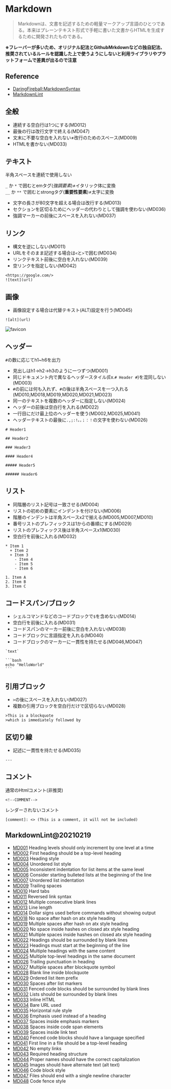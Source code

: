 # Markdown

>Markdownは、文書を記述するための軽量マークアップ言語のひとつである。本来はプレーンテキスト形式で手軽に書いた文書からHTMLを生成するために開発されたものである。

**※フレーバーが多いため、オリジナル記法とGithubMrkdownなどの独自記法、推奨されているルールを認識した上で使うようにしないと利用ライブラリやプラットフォームで差異が出るので注意**

## Reference

* [DaringFireball:MarkdownSyntax](https://daringfireball.net/projects/markdown/syntax)
* [MarkdownLint](https://github.com/DavidAnson/markdownlint/blob/main/doc/Rules.md)

## 全般

* 連続する空白行は1つにする(MD012)
* 最後の行は改行文字で終える(MD047)
* 文末に不要な空白を入れない≠改行のためのスペース(MD009)
* HTMLを書かない(MD033)

## テキスト

半角スペースを連続で使用しない  

`_` か `*` で囲むとemタグ(*強調要素*)≠イタリック体に変換  
`__` か `**` で囲むとstrongタグ(**重要性要素**)≠太字に変換  

* 文字の長さが80文字を超える場合は改行する(MD013)
* セクションを区切るためにヘッダーの代わりとして強調を使わない(MD036)
* 強調マーカーの前後にスペースを入れない(MD037)

## リンク

* 構文を逆にしない(MD011)
* URLをそのまま記述する場合は`<`と`>`で囲む(MD034)
* リンクテキスト前後に空白を入れない(MD039)
* 空リンクを指定しない(MD042)

```
<https://google.com/>
![text](url)
```

## 画像

* 画像設定する場合は代替テキスト(ALT)設定を行う(MD045)

```
![alt](url)
```

![favicon](/favicon.ico)

## ヘッダー

`#`の数に応じてh1\~h6を出力  

* 見出しはh1->h2->h3のように一つずつ(MD001)  
* 同じドキュメント内で異なるヘッダースタイル(Ex.`# Header #`)を混同しない(MD003)  
* `#`の前には何も入れず、`#`の後は半角スペースを一つ入れる(MD010,MD018,MD019,MD020,MD021,MD023)  
* 同一のテキストを複数のヘッダーに指定しない(MD024)    
* ヘッダーの前後は空白行を入れる(MD022)  
* 一行目にだけ最上位のヘッダーを使う(MD002,MD025,MD041)
* ヘッダーテキストの最後に`.,;:!。，；：！`の文字を使わない(MD026)

```
# Header1

## Header2

### Header3

#### Header4

##### Header5

###### Header6
```

## リスト

* 同階層のリスト記号は一致させる(MD004)
* リストの初めの要素にインデントを付けない(MD006)
* 階層のインデントは半角スペースx2で揃える(MD005,MD007,MD010)
* 番号リストのプレフィックスは1からの番順にする(MD029)
* リストのプレフィックス後は半角スペースx1(MD030)
* 空白行を前後に入れる(MD032)

```
* Item 1
  + Item 2
  + Item 3
    - Item 4
    - Item 5
    - Item 6

1. Item A
2. Item B
3. Item C
```

## コードスパン/ブロック

* シェルコマンドなどのコードブロックで`$`を含めない(MD014)
* 空白行を前後に入れる(MD031)
* コードスパンのマーカー前後に空白を入れない(MD038)
* コードブロックに言語指定を入れる(MD040)
* コードブロックのマーカーに一貫性を持たせる(MD046,MD047)

```
`text`
```

````
```bash
echo "HelloWorld"
```
````

## 引用ブロック

* `>`の後にスペースを入れない(MD027)
* 複数の引用ブロックを空白行だけで区切らない(MD028)

```
>This is a blockquote
>which is immediately followed by
```

## 区切り線

* 記述に一貫性を持たせる(MD035)  

```
---
```

## コメント

通常のHtmlコメント(非推奨)

```
<!--COMMENT-->
```

レンダーされないコメント

```
[comment]: <> (This is a comment, it will not be included)
```

## MarkdownLint@20210219

* [MD001](https://github.com/DavidAnson/markdownlint/blob/main/doc/Rules.md#md001) Heading levels should only increment by one level at a time
* [MD002](https://github.com/DavidAnson/markdownlint/blob/main/doc/Rules.md#md002) First heading should be a top-level heading
* [MD003](https://github.com/DavidAnson/markdownlint/blob/main/doc/Rules.md#md003) Heading style
* [MD004](https://github.com/DavidAnson/markdownlint/blob/main/doc/Rules.md#md004) Unordered list style
* [MD005](https://github.com/DavidAnson/markdownlint/blob/main/doc/Rules.md#md005) Inconsistent indentation for list items at the same level
* [MD006](https://github.com/DavidAnson/markdownlint/blob/main/doc/Rules.md#md006) Consider starting bulleted lists at the beginning of the line
* [MD007](https://github.com/DavidAnson/markdownlint/blob/main/doc/Rules.md#md007) Unordered list indentation
* [MD009](https://github.com/DavidAnson/markdownlint/blob/main/doc/Rules.md#md009) Trailing spaces
* [MD010](https://github.com/DavidAnson/markdownlint/blob/main/doc/Rules.md#md010) Hard tabs
* [MD011](https://github.com/DavidAnson/markdownlint/blob/main/doc/Rules.md#md011) Reversed link syntax
* [MD012](https://github.com/DavidAnson/markdownlint/blob/main/doc/Rules.md#md012) Multiple consecutive blank lines
* [MD013](https://github.com/DavidAnson/markdownlint/blob/main/doc/Rules.md#md013) Line length
* [MD014](https://github.com/DavidAnson/markdownlint/blob/main/doc/Rules.md#md014) Dollar signs used before commands without showing output
* [MD018](https://github.com/DavidAnson/markdownlint/blob/main/doc/Rules.md#md018) No space after hash on atx style heading
* [MD019](https://github.com/DavidAnson/markdownlint/blob/main/doc/Rules.md#md019) Multiple spaces after hash on atx style heading
* [MD020](https://github.com/DavidAnson/markdownlint/blob/main/doc/Rules.md#md020) No space inside hashes on closed atx style heading
* [MD021](https://github.com/DavidAnson/markdownlint/blob/main/doc/Rules.md#md021) Multiple spaces inside hashes on closed atx style heading
* [MD022](https://github.com/DavidAnson/markdownlint/blob/main/doc/Rules.md#md022) Headings should be surrounded by blank lines
* [MD023](https://github.com/DavidAnson/markdownlint/blob/main/doc/Rules.md#md023) Headings must start at the beginning of the line
* [MD024](https://github.com/DavidAnson/markdownlint/blob/main/doc/Rules.md#md024) Multiple headings with the same content
* [MD025](https://github.com/DavidAnson/markdownlint/blob/main/doc/Rules.md#md025) Multiple top-level headings in the same document
* [MD026](https://github.com/DavidAnson/markdownlint/blob/main/doc/Rules.md#md026) Trailing punctuation in heading
* [MD027](https://github.com/DavidAnson/markdownlint/blob/main/doc/Rules.md#md027) Multiple spaces after blockquote symbol
* [MD028](https://github.com/DavidAnson/markdownlint/blob/main/doc/Rules.md#md028) Blank line inside blockquote
* [MD029](https://github.com/DavidAnson/markdownlint/blob/main/doc/Rules.md#md029) Ordered list item prefix
* [MD030](https://github.com/DavidAnson/markdownlint/blob/main/doc/Rules.md#md030) Spaces after list markers
* [MD031](https://github.com/DavidAnson/markdownlint/blob/main/doc/Rules.md#md031) Fenced code blocks should be surrounded by blank lines
* [MD032](https://github.com/DavidAnson/markdownlint/blob/main/doc/Rules.md#md032) Lists should be surrounded by blank lines
* [MD033](https://github.com/DavidAnson/markdownlint/blob/main/doc/Rules.md#md033) Inline HTML
* [MD034](https://github.com/DavidAnson/markdownlint/blob/main/doc/Rules.md#md034) Bare URL used
* [MD035](https://github.com/DavidAnson/markdownlint/blob/main/doc/Rules.md#md035) Horizontal rule style
* [MD036](https://github.com/DavidAnson/markdownlint/blob/main/doc/Rules.md#md036) Emphasis used instead of a heading
* [MD037](https://github.com/DavidAnson/markdownlint/blob/main/doc/Rules.md#md037) Spaces inside emphasis markers
* [MD038](https://github.com/DavidAnson/markdownlint/blob/main/doc/Rules.md#md038) Spaces inside code span elements
* [MD039](https://github.com/DavidAnson/markdownlint/blob/main/doc/Rules.md#md039) Spaces inside link text
* [MD040](https://github.com/DavidAnson/markdownlint/blob/main/doc/Rules.md#md040) Fenced code blocks should have a language specified
* [MD041](https://github.com/DavidAnson/markdownlint/blob/main/doc/Rules.md#md041) First line in a file should be a top-level heading
* [MD042](https://github.com/DavidAnson/markdownlint/blob/main/doc/Rules.md#md042) No empty links
* [MD043](https://github.com/DavidAnson/markdownlint/blob/main/doc/Rules.md#md043) Required heading structure
* [MD044](https://github.com/DavidAnson/markdownlint/blob/main/doc/Rules.md#md044) Proper names should have the correct capitalization
* [MD045](https://github.com/DavidAnson/markdownlint/blob/main/doc/Rules.md#md045) Images should have alternate text (alt text)
* [MD046](https://github.com/DavidAnson/markdownlint/blob/main/doc/Rules.md#md046) Code block style
* [MD047](https://github.com/DavidAnson/markdownlint/blob/main/doc/Rules.md#md047) Files should end with a single newline character
* [MD048](https://github.com/DavidAnson/markdownlint/blob/main/doc/Rules.md#md048) Code fence style
